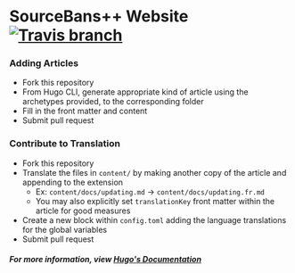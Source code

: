 # SourceBans++ Website [![Travis branch](https://img.shields.io/travis/sbpp/sbpp.github.io/src.svg?style=flat-square)](https://travis-ci.org/sbpp/sbpp.github.io)

### Adding Articles

- Fork this repository
- From Hugo CLI, generate appropriate kind of article using the archetypes provided, to the corresponding folder
- Fill in the front matter and content
- Submit pull request

### Contribute to Translation

- Fork this repository
- Translate the files in `content/` by making another copy of the article and appending to the extension
  - Ex: `content/docs/updating.md` -> `content/docs/updating.fr.md`
  - You may also explicitly set `translationKey` front matter within the article for good measures
- Create a new block within `config.toml` adding the language translations for the global variables
- Submit pull request

##### For more information, view [Hugo's Documentation](https://gohugo.io/documentation/)
